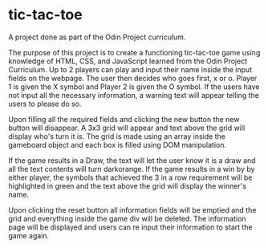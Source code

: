 # tic-tac-toe

A project done as part of the Odin Project curriculum.

The purpose of this project is to create a functioning tic-tac-toe game
using knowledge of HTML, CSS, and JavaScript learned from the Odin Project 
Curriculum. Up to 2 players can play and input their name inside the input fields
on the webpage. The user then decides who goes first, x or o. Player 1 is given
the X symbol and Player 2 is given the O symbol. If the users have not input 
all the necessary information, a warning text will appear telling the users 
to please do so. 

Upon filling all the required fields and clicking the new button the new button
will disappear. A 3x3 grid will appear and text above the grid will display 
who's turn it is. The grid is made using an array inside the gameboard object 
and each box is filled using DOM manipulation. 

If the game results in a Draw, the text will let the user know it is a draw and
all the text contents will turn darkorange. If the game results in a win by
by either player, the symbols that achieved the 3 in a row requirement will be
highlighted in green and the text above the grid will display the winner's name.

Upon clicking the reset button all information fields will be emptied and the
grid and everything inside the game div will be deleted. The information page
will be displayed and users can re input their information to start the game
again. 
